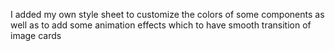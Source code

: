 I added my own style sheet to customize the colors of some components as well as to add some animation effects which to have smooth transition of image cards
